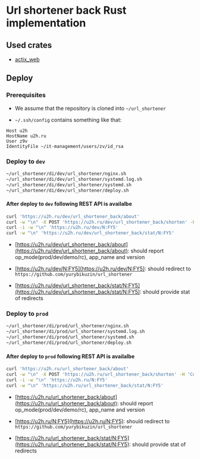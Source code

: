 
# Url shortener back Rust implementation

## Used crates 

- [actix_web](https://actix.rs/)

## Deploy

### Prerequisites

- We assume that the repository is cloned into `~/url_shortener`

- `~/.ssh/config` contains something like that:

```
Host u2h
HostName u2h.ru
User z9v
IdentityFile ~/it-management/users/zv/id_rsa
```

### Deploy to `dev`

```bash
~/url_shortener/di/dev/url_shortener/nginx.sh
~/url_shortener/di/dev/url_shortener/systemd.log.sh
~/url_shortener/di/dev/url_shortener/systemd.sh
~/url_shortener/di/dev/url_shortener/deploy.sh
```

#### After deploy to `dev` following REST API is availalbe

```bash
curl 'https://u2h.ru/dev/url_shortener_back/about' 
curl -w "\n" -X POST 'https://u2h.ru/dev/url_shortener_back/shorten' -H 'Content-Type: application/json' -d '{ "url": "https://github.com/yurybikuzin/url_shortener" }' 
curl -i -w "\n" 'https://u2h.ru/dev/N:FY5' 
curl -w "\n" 'https://u2h.ru/dev/url_shortener_back/stat/N:FY5' 
```

- [https://u2h.ru/dev/url_shortener_back/about](https://u2h.ru/dev/url_shortener_back/about): should report op_mode(prod/dev/demo/rc), app_name and version

- [https://u2h.ru/dev/N:FY5](https://u2h.ru/dev/N:FY5): should redirect to `https://github.com/yurybikuzin/url_shortener`

- [https://u2h.ru/dev/url_shortener_back/stat/N:FY5](https://u2h.ru/dev/url_shortener_back/stat/N:FY5): should provide stat of redirects


### Deploy to `prod`

```bash
~/url_shortener/di/prod/url_shortener/nginx.sh
~/url_shortener/di/prod/url_shortener/systemd.log.sh
~/url_shortener/di/prod/url_shortener/systemd.sh
~/url_shortener/di/prod/url_shortener/deploy.sh
```

#### After deploy to `prod` following REST API is availalbe

```bash
curl 'https://u2h.ru/url_shortener_back/about' 
curl -w "\n" -X POST 'https://u2h.ru/url_shortener_back/shorten' -H 'Content-Type: application/json' -d '{ "url": "https://github.com/yurybikuzin/url_shortener" }' 
curl -i -w "\n" 'https://u2h.ru/N:FY5' 
curl -w "\n" 'https://u2h.ru/url_shortener_back/stat/N:FY5' 
```

- [https://u2h.ru/url_shortener_back/about](https://u2h.ru/url_shortener_back/about): should report op_mode(prod/dev/demo/rc), app_name and version

- [https://u2h.ru/N:FY5](https://u2h.ru/N:FY5): should redirect to `https://github.com/yurybikuzin/url_shortener`

- [https://u2h.ru/url_shortener_back/stat/N:FY5](https://u2h.ru/url_shortener_back/stat/N:FY5): should provide stat of redirects

